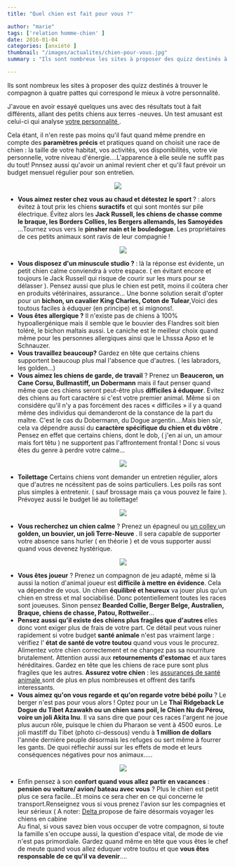 ```yaml
---
title: "Quel chien est fait pour vous ?"

author: "marie"
tags: ['relation homme-chien' ]
date: 2016-01-04
categories: [anxiété ]
thumbnail: "/images/actualites/chien-pour-vous.jpg"
summary : "Ils sont nombreux les sites à proposer des quizz destinés à trouver le compagnon à quatre pattes qui correspond le  mieux à votre personnalité. "

---
```


Ils sont nombreux les sites à proposer des quizz destinés à trouver le compagnon à quatre pattes qui correspond le  mieux à votre personnalité.

J'avoue en avoir essayé quelques uns avec des résultats tout à fait différents, allant des petits chiens aux terres -neuves. Un test amusant est celui-ci qui analyse  <a href="http://chien.ouest-atlantis.com/question-personnalite.php" target="_blank"> votre personnalité </a>.


Cela étant, il n'en reste pas moins qu'il faut quand même prendre en compte des **paramètres précis** et pratiques quand on choisit une race de chien : la taille de votre habitat, vos activités, vos disponibilités, votre vie personnelle, votre niveau d'énergie....L'apparence à elle seule ne suffit pas du tout! Pnnsez aussi qu'avoir un animal revient cher et qu'il faut prévoir un budget mensuel régulier pour son entretien.

<p align="center"><img src= "/images/actualites/chien-pour-vous.jpg"></p>



<ul> <li> <b> Vous aimez rester chez vous au chaud et détestez le sport </b> ? : alors évitez à tout prix les chiens <b>suractifs</b> et qui sont montés sur pile électrique. Évitez alors les <b>Jack Russell, les chiens de chasse comme le braque, les Borders Collies, les Bergers allemands, les Samoyédes </b>...Tournez vous vers le <b>pinsher nain et le bouledogue</b>. Les propriétaires de ces petits animaux sont ravis de leur compagnie ! </li>

<p align="center"><img src= "/images/actualites/chien-interieur.jpg"></p>

<li> <b> Vous disposez d'un minuscule studio ? </b> : là la réponse est évidente, un petit chien calme conviendra à votre espace. ( en évitant encore et toujours le Jack Russell qui risque de courir sur les murs pour se délasser ). Pensez aussi que plus le chien est petit, moins il coûtera cher en produits vétérinaires, assurance...
Une bonne solution serait d'opter pour un <b>bichon, un cavalier King Charles, Coton de Tulear</b>,Voici des toutous faciles à éduquer (en principe) et si mignons!.</li>


<li><b> Vous êtes allergique  ?</b> Il n'existe pas de chiens à 100% hypoallergénique mais il semble que le bouvier des Flandres soit bien toléré, le bichon maltais aussi. Le caniche est le meilleur choix quand même pour les personnes allergiques ainsi que le Lhsssa Apso et le Schnauzer.</li>

<li> <b> Vous travaillez beaucoup?</b> Gardez en tête que certains chiens supportent beaucoup plus mal l'absence que d'autres. ( les labradors, les golden...)</li>


<li> <b> Vous aimez les chiens de garde, de travail</b> ? Prenez un <b> Beauceron, un Cane Corsu, Bullmastiff, un Dobermann</b> mais il faut penser quand même que ces chiens seront peut-être plus <b>difficiles à éduquer</b>. Evitez des chiens au fort caractére si c'est votre premier animal.
Même si on considére qu'il n'y a pas forcément des races « difficiles » il y a quand même des individus qui demanderont de la constance de la part du maître. C'est le cas du Dobermann, du Dogue argentin....Mais bien sûr, cela va dépendre aussi du <b>caractère spécifique du chien et du vôtre </b>.
Pensez en effet que certains chiens, dont le dob, ( j'en ai un, un amour mais fort têtu )  ne supportent pas l'affrontement frontal ! Donc si vous êtes du genre à perdre votre calme...</li>

 <p align="center"><img src= "/images/actualites/dob.jpg"></p>

 <li><b> Toilettage</b> Certains chiens vont demander un entretien régulier, alors que d'autres ne ncéssitent pas de soins particuliers. Les poils ras sont plus simples à entretenir. ( sauf brossage mais ça vous pouvez le faire ). Prévoyez aussi le budget lié au toilettage! </li>

 <p align="center"><img src="/images/actualites/beforeafter3.jpg"class="img-responsive"></p>

 <li><b>Vous recherchez un chien calme</b> ? Prenez un épagneul ou <a href=" http://ouafmag.com/races-de-chiens-calmes/" target="_blank"> un colley </a> un <b> golden, un  bouvier, un joli Terre-Neuve </b>. Il sera capable de supporter votre absence sans hurler ( en théorie ) et de vous supporter aussi quand vous devenez hystérique.</li>

 <p align="center"><img src= "/images/actualites/chien-calme.jpg"></p>

 <li><b> Vous êtes joueur</b> ? Prenez un compagnon de jeu adapté, même si là aussi la notion d'animal joueur est <b>difficile à mettre en évidence</b>. Cela va dépendre de vous.
 Un chien <b> équilibré et heureux</b> va jouer plus qu'un chien en stress et mal sociabilisé. Donc potentiellement toutes les races sont joueuses. Sinon pensez <b>Bearded Collie, Berger Belge, Australien, Braque, chiens de chasse, Patou, Rottweiler</b>...</li>

 <li> <b> Pensez aussi qu'il existe des chiens plus fragiles que d'autres </b> elles donc vont exiger plus de frais de votre part. Ce détail peut vous ruiner rapidement si votre budget <b>santé animale</b> n'est pas vraiment large : vérifiez l'<b> état de santé de votre toutou</b> quand vous vous le procurez.
 Alimentez votre chien correctement et ne changez pas sa nourriture brutalement. Attention aussi aux <b>retournements d'estomac</b> et aux tares héréditaires. Gardez en tête que les chiens de race pure sont plus fragiles que les autres.
 <b> Assurez votre chien</b> : les <a href="/assurance" target="_blank"> assurances de santé animale </a> sont de plus en plus nombreuses et offrent des tarifs interessants. </li>

 <li> <b> Vous aimez qu'on vous regarde et qu'on regarde votre bébé poilu</b> ? Le berger n'est pas pour vous alors ! Optez pour un Le <b> Thaï Ridgeback Le Dogue du Tibet Azawakh ou un chien sans poil, le Chien Nu du Pérou, voire un joli Akita Inu</b>.
Il va sans dire que pour ces races l'argent ne joue plus aucun rôle, puisque le chien du Pharaon se vent à 4500 euros. Le joli mastiff du Tibet (photo ci-dessous) vendu à  <b>1 million de dollars</b> l'année derniére peuple désormais les refuges ou sert même à fourrer les gants. De quoi réflechir aussi sur les effets de mode et leurs conséquences négatives pour nos animaux.....</li>

 <p align="center"><img src= "/images/actualites/mastiff.jpg"></p>

 <li>Enfin pensez à son <b>confort quand vous allez partir en vacances</b> : <b>pension ou voiture/ avion/ bateau avec vous</b> ? Plus le chien est petit plus ce sera facile...Et moins ce sera cher en ce qui concerne le transport.Renseignez vous si vous prenez l'avion sur les compagnies et leur sérieux ( A noter: <a href="http://www.ecoledeschiens.com/blog/24-les-chiens-ne-voyageront-plus-en-soute-dans-les-avions.html" target="_blank"> Delta </a> propose de faire désormais voyager les chiens en cabine  </li>
 Au final, si vous savez bien vous occuper de votre compagnon, si toute la famille s'en occupe aussi, la question d'espace vital, de mode de vie n'est pas primordiale. Gardez quand même en tête que vous êtes le chef de meute quand vous allez éduquer votre toutou et que <b>vous êtes responsable de ce qu'il va devenir</b>....









